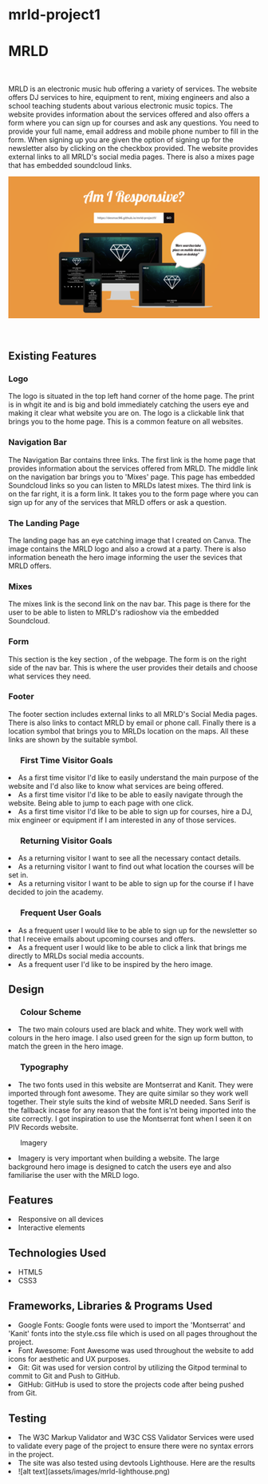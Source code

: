 # mrld-project1
<h1>MRLD</h1>
<br>
<p>MRLD is an electronic music hub offering a variety of services. The website offers DJ services to hire, equipment to rent, mixing engineers and also a school teaching students about various electronic music topics. The website provides information about the services offered and also offers a form where you can sign up for courses and ask any questions. You need to provide your full name, email address and mobile phone number to fill in the form. When signing up you are given the option of signing up for the newsletter also by clicking on the checkbox provided. The website provides external links to all MRLD's social media pages. There is also a mixes page that has embedded soundcloud links. </p>

![amiresponsive](assets/images/mrld-amiresponsive.png)

<br>
<h2>Existing Features</h2>
<h3>Logo</h3>
<p>The logo is situated in the top left hand corner of the home page. The print is in whgit ite and is big and bold immediately catching the users eye and making it clear what website you are on. The logo is a clickable link that brings you to the home page.  This is a common feature on all websites. </p>
<h3>Navigation Bar</h3
<p>
The Navigation Bar contains three links. The first link is the home page that provides information about the services offered from MRLD. The middle link on the navigation bar brings you to 'Mixes' page. This page has embedded Soundcloud links so you can listen to MRLDs latest mixes. The third link is on the far right, it is a form link. It takes you to the form page where you can sign up for any of the services that MRLD offers or ask a question.
</p>
<h3>
The Landing Page
</h3>
<p>
The landing page has an eye catching image that I created on Canva. The image contains the MRLD logo and also a crowd at a party. There is also information beneath the hero image informing the user the sevices that MRLD offers.
</p>
<h3>
Mixes
</h3>
<p>
The mixes link is the second link on the nav bar. This page is there for the user to be able to listen to MRLD's radioshow via the embedded Soundcloud.
</p>
<h3>
Form
</h3>
<p>
This section is the key section , of the webpage. The form is on the right side of the nav bar. This is where the user provides their details and choose what services they need.
</p>
<h3>
Footer
</h3>
<p>
The footer section includes external links to all MRLD's Social Media pages. There is also links to contact MRLD by email or phone call. Finally there is a location symbol that brings you to MRLDs location on the maps. All these links are shown by the suitable symbol.
</p>
<section>
<ul><h3>First Time Visitor Goals</h3></ul>
<li>
As a first time visitor I'd like to easily understand the main purpose of the website and I'd also like to know what services are being offered.
</li>
<li>
As a first time visitor I'd like to be able to easily navigate through the website. Being able to jump to each page with one click.
</li>
<li>
As a first time visitor I'd like to be able to sign up for courses, hire a DJ, mix engineer or equipment if I am interested in any of those services.
</li>
<ul><h3>Returning Visitor Goals</h3></ul> 
<li>
As a returning visitor I want to see all the necessary contact details.
</li>
<li>
As a returning visitor I want to find out what location the courses will be set in.
</li>
<li>
As a returning visitor I want to be able to sign up for the course if I have decided to join the academy.
</li>
<ul>
<h3>Frequent User Goals</h3>
</ul>
<li>
As a frequent user I would like to be able to sign up for the newsletter so that I receive emails about upcoming courses and offers.
</li>
<li>
As a frequent user I would like to be able to click a link that brings me directly to MRLDs social media accounts.
</li>
<li>
As a frequent user I'd like to be inspired by the hero image.
</li>
</section>
<h2>
Design
</h2>
<ul><h3>Colour Scheme</h3></ul>
<li>The two main colours used are black and white. They work well with colours in the hero image. I also used green for the sign up form button, to match the green in the hero image.</li>
<ul><h3>Typography</h3></ul>
<li>The two fonts used in this website are Montserrat and Kanit. They were imported through font awesome. They are quite similar so they work well together. Their style suits the kind of website MRLD needed. Sans Serif is the fallback incase for any reason that the font is'nt being imported into the site correctly. I got inspiration to use the Montserrat font when I seen it on PIV Records website.</li>
<ul>Imagery</ul>
<li>
Imagery is very important when building a website. The large background hero image is designed to catch the users eye and also familiarise the user with the MRLD logo. </li>
<h2>Features</h2>
<li>Responsive on all devices</li>
<li>Interactive elements</li>
<h2>Technologies Used</h2>
<li>HTML5</li>
<li>CSS3</li>
<h2>Frameworks, Libraries & Programs Used</h2>
<li>Google Fonts:
Google fonts were used to import the 'Montserrat' and 'Kanit' fonts into the style.css file which is used on all pages throughout the project. </li>
<li>Font Awesome:
Font Awesome was used throughout the website to add icons for aesthetic and UX purposes. </li>
<li>Git:
Git was used for version control by utilizing the Gitpod terminal to commit to Git and Push to GitHub.</li>
<li>GitHub:
GitHub is used to store the projects code after being pushed from Git.</li>
<h2>Testing</h2>
<li>The W3C Markup Validator and W3C CSS Validator Services were used to validate every page of the project to ensure there were no syntax errors in the project. </li>
<li>The site was also tested using devtools Lighthouse. Here are the results <li>
![alt text](assets/images/mrld-lighthouse.png)
